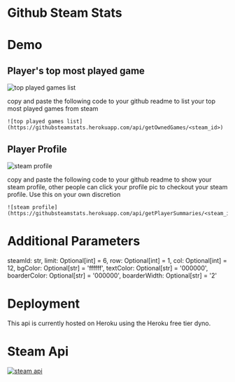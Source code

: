 # Github Steam Stats



# Demo

## Player's top most played game

![top played games list](https://githubsteamstats.herokuapp.com/api/getOwnedGames/76561198134424238?limit=6&boarderColor=purple&bgColor=purple&textColor=white)

copy and paste the following code to your github readme to list your top most played games from steam
```
![top played games list](https://githubsteamstats.herokuapp.com/api/getOwnedGames/<steam_id>)
```

## Player Profile

![steam profile](https://githubsteamstats.herokuapp.com/api/getPlayerSummaries/76561198134424238?boarderColor=white&boarderWidth=2&bgColor=282a36)

copy and paste the following code to your github readme to show your steam profile, other people can click your profile pic to checkout your steam profile. Use this on your own discretion
```
![steam profile](https://githubsteamstats.herokuapp.com/api/getPlayerSummaries/<steam_id>)
```

# Additional Parameters

steamId: str,
limit: Optional[int] = 6,
row: Optional[int] = 1,
col: Optional[int] = 12,
bgColor: Optional[str] = 'ffffff',
textColor: Optional[str] = '000000',
boarderColor: Optional[str] = '000000',
boarderWidth:  Optional[str] = '2'

# Deployment

This api is currently hosted on Heroku using the Heroku free tier dyno. 

# Steam Api
[![steam api](https://upload.wikimedia.org/wikipedia/commons/thumb/a/ae/Steam_logo.svg/320px-Steam_logo.svg.png)](https://developer.valvesoftware.com/wiki/Steam_Web_API)
